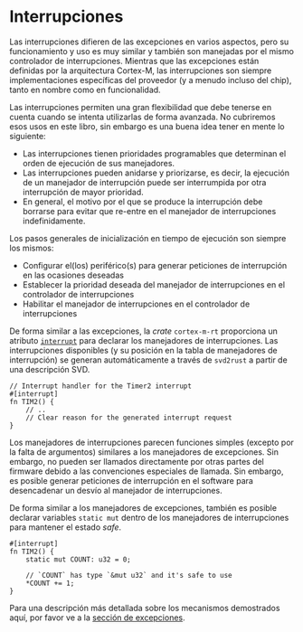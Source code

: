 # Interrupciones

Las interrupciones difieren de las excepciones en varios aspectos, pero su funcionamiento y uso es muy similar y también son manejadas por el mismo controlador de interrupciones. Mientras que las excepciones están definidas por la arquitectura Cortex-M, las interrupciones son siempre implementaciones específicas del proveedor (y a menudo incluso del chip), tanto en nombre como en funcionalidad.

Las interrupciones permiten una gran flexibilidad que debe tenerse en cuenta cuando se intenta utilizarlas de forma avanzada. No cubriremos esos usos en este libro, sin embargo es una buena idea tener en mente lo siguiente:

- Las interrupciones tienen prioridades programables que determinan el orden de ejecución de sus manejadores.
- Las interrupciones pueden anidarse y priorizarse, es decir, la ejecución de un manejador de interrupción puede ser interrumpida por otra interrupción de mayor prioridad.
- En general, el motivo por el que se produce la interrupción debe borrarse para evitar que re-entre en el manejador de interrupciones indefinidamente.

Los pasos generales de inicialización en tiempo de ejecución son siempre los mismos:

- Configurar el(los) periférico(s) para generar peticiones de interrupción en las ocasiones deseadas
- Establecer la prioridad deseada del manejador de interrupciones en el controlador de interrupciones
- Habilitar el manejador de interrupciones en el controlador de interrupciones

De forma similar a las excepciones, la _crate_ `cortex-m-rt` proporciona un atributo [`interrupt`] para declarar los manejadores de interrupciones. Las interrupciones disponibles (y su posición en la tabla de manejadores de interrupción) se generan automáticamente a través de `svd2rust` a partir de una descripción SVD.

[`interrupt`]: https://docs.rs/cortex-m-rt-macros/0.1.5/cortex_m_rt_macros/attr.interrupt.html

``` rust,ignore
// Interrupt handler for the Timer2 interrupt
#[interrupt]
fn TIM2() {
    // ..
    // Clear reason for the generated interrupt request
}
```

Los manejadores de interrupciones parecen funciones simples (excepto por la falta de argumentos) similares a los manejadores de excepciones. Sin embargo, no pueden ser llamados directamente por otras partes del firmware debido a las convenciones especiales de llamada. Sin embargo, es posible generar peticiones de interrupción en el software para desencadenar un desvío al manejador de interrupciones.

De forma similar a los manejadores de excepciones, también es posible declarar variables `static mut` dentro de los manejadores de interrupciones para mantener el estado _safe_.

``` rust,ignore
#[interrupt]
fn TIM2() {
    static mut COUNT: u32 = 0;

    // `COUNT` has type `&mut u32` and it's safe to use
    *COUNT += 1;
}
```

Para una descripción más detallada sobre los mecanismos demostrados aquí, por favor ve a la [sección de excepciones].

[sección de excepciones]: ./exceptions.md
